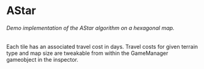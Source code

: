 # AStar

###### Demo implementation of the AStar algorithm on a hexagonal map.

Each tile has an associated travel cost in days.
Travel costs for given terrain type and map size are tweakable from within the GameManager gameobject in the inspector.
